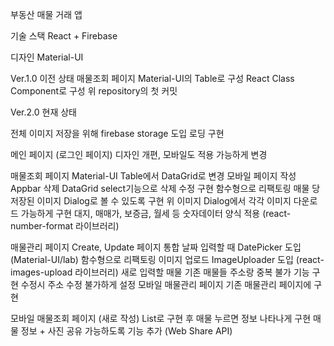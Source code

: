 부동산 매물 거래 앱

기술 스택
React + Firebase

디자인
Material-UI

Ver.1.0
이전 상태
매물조회 페이지 Material-UI의 Table로 구성
React Class Component로 구성
위 repository의 첫 커밋

Ver.2.0
현재 상태

전체
이미지 저장을 위해 firebase storage 도입
로딩 구현

메인 페이지 (로그인 페이지)
디자인 개편, 모바일도 적용 가능하게 변경

매물조회 페이지 
Material-UI Table에서 DataGrid로 변경
모바일 페이지 작성
Appbar 삭제
DataGrid select기능으로 삭제 수정 구현
함수형으로 리팩토링
매물 당 저장된 이미지 Dialog로 볼 수 있도록 구현
위 이미지 Dialog에서 각각 이미지 다운로드 가능하게 구현
대지, 매매가, 보증금, 월세 등 숫자데이터 양식 적용 (react-number-format 라이브러리)

매물관리 페이지
Create, Update 페이지 통합
날짜 입력할 때 DatePicker 도입 (Material-UI/lab)
함수형으로 리팩토링
이미지 업로드 ImageUploader 도입 (react-images-upload 라이브러리)
새로 입력할 매물 기존 매물들 주소랑 중복 불가 기능 구현
수정시 주소 수정 불가하게 설정
모바일 매물관리 페이지 기존 매물관리 페이지에 구현

모바일 매물조회 페이지 (새로 작성)
List로 구현 후 매물 누르면 정보 나타나게 구현
매물 정보 + 사진 공유 가능하도록 기능 추가 (Web Share API)

